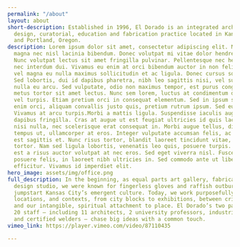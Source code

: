 ```yaml
---
permalink: "/about"
layout: about
short-description: Established in 1996, El Dorado is an integrated architecture, urban
  design, curatorial, education and fabrication practice located in Kansas City, Missouri
  and Portland, Oregon.
description: Lorem ipsum dolor sit amet, consectetur adipiscing elit. Morbi congue
  magna nec nisl lacinia bibendum. Donec volutpat mi vitae dolor hendrerit egestas.
  Nunc volutpat lectus sit amet fringilla pulvinar. Pellentesque nec hendrerit lectus,
  nec interdum dui. Vivamus eu enim at orci bibendum auctor in non felis. Suspendisse
  vel magna eu nulla maximus sollicitudin et ac ligula. Donec cursus sodales luctus.
  Sed lobortis, dui id dapibus pharetra, nibh leo sagittis nisi, vel suscipit ligula
  nulla eu arcu. Sed vulputate, odio non maximus tempor, est purus congue ex, ut consectur
  metus tortor sit amet lectus. Nunc sem lorem, luctus at condimentum dapibus, convallis
  vel turpis. Etiam pretium orci in consequat elementum. Sed in ipsum sem. Mauris
  enim orci, aliquam convallis justo quis, pretium rutrum ipsum. Sed eu ultrices odio.
  Vivamus at arcu turpis.Morbi a mattis ligula. Suspendisse iaculis augue vel lectus
  dapibus fringilla. Cras at augue ut est feugiat ultricies id quis lacus. Sed pharetra
  nisi nulla, nec scelerisque erat consequat in. Morbi augue tellus, dignissim vitae
  tempus ut, ullamcorper at eros. Integer vulputate accumsan felis, ac consectetur
  est sagittis et. Nunc risus tortor, blandit laoreet tincidunt vitae, commodo eu
  tortor. Nam sed ligula lobortis, venenatis leo quis, posuere turpis. Aenean dapibus
  est a risus auctor volutpat at nec eros. Sed eget viverra nisl. Fusce tincidunt
  posuere felis, in laoreet nibh ultricies in. Sed commodo ante ut libero ullamcorper
  efficitur. Vivamus id imperdiet elit.
hero_image: assets/img/office.png
full_description: In the beginning, as equal parts art gallery, fabrication shop and
  design studio, we were known for fingerless gloves and raffish outbursts that helped
  jumpstart Kansas City’s emergent culture. Today, we work purposefully across scales,
  locations, and contexts, from city blocks to exhibitions, between critical ideas
  and our intangible, spiritual attachment to place. El Dorado’s two partners and
  20 staff — including 11 architects, 2 university professors, industrial designers
  and certified welders — chase big ideas with a common touch.
vimeo_link: https://player.vimeo.com/video/87110435

---
```

